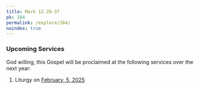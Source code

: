 ```yaml
---
title: Mark 12.28-37
pk: 184
permalink: /explore/184/
noindex: true
---
```


### Upcoming Services

God willing, this Gospel will be proclaimed at the following services over the next year:


1. Liturgy on [February,  5, 2025](https://orthocal.info/readings/gregorian/2025/02/05/)
